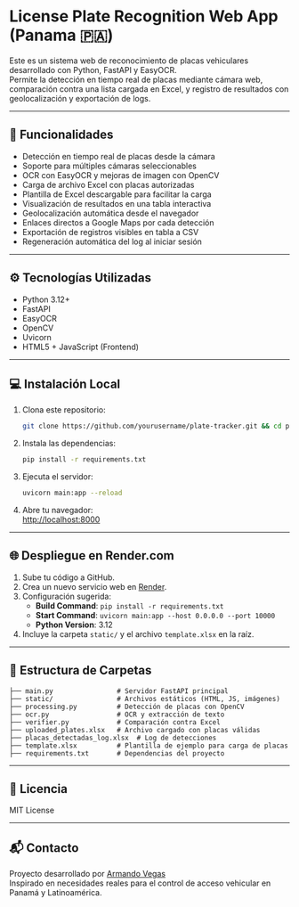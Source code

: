 # License Plate Recognition Web App (Panama 🇵🇦)

Este es un sistema web de reconocimiento de placas vehiculares desarrollado con Python, FastAPI y EasyOCR.  
Permite la detección en tiempo real de placas mediante cámara web, comparación contra una lista cargada en Excel, y registro de resultados con geolocalización y exportación de logs.

---

## 🚀 Funcionalidades

- Detección en tiempo real de placas desde la cámara
- Soporte para múltiples cámaras seleccionables
- OCR con EasyOCR y mejoras de imagen con OpenCV
- Carga de archivo Excel con placas autorizadas
- Plantilla de Excel descargable para facilitar la carga
- Visualización de resultados en una tabla interactiva
- Geolocalización automática desde el navegador
- Enlaces directos a Google Maps por cada detección
- Exportación de registros visibles en tabla a CSV
- Regeneración automática del log al iniciar sesión

---

## ⚙️ Tecnologías Utilizadas

- Python 3.12+
- FastAPI
- EasyOCR
- OpenCV
- Uvicorn
- HTML5 + JavaScript (Frontend)

---

## 💻 Instalación Local

1. Clona este repositorio:  
   ```bash
   git clone https://github.com/yourusername/plate-tracker.git && cd plate-tracker
   ```

2. Instala las dependencias:  
   ```bash
   pip install -r requirements.txt
   ```

3. Ejecuta el servidor:  
   ```bash
   uvicorn main:app --reload
   ```

4. Abre tu navegador:  
   [http://localhost:8000](http://localhost:8000)

---

## 🌐 Despliegue en Render.com

1. Sube tu código a GitHub.
2. Crea un nuevo servicio web en [Render](https://render.com/).
3. Configuración sugerida:
   - **Build Command**: `pip install -r requirements.txt`
   - **Start Command**: `uvicorn main:app --host 0.0.0.0 --port 10000`
   - **Python Version**: 3.12
4. Incluye la carpeta `static/` y el archivo `template.xlsx` en la raíz.

---

## 📁 Estructura de Carpetas

```
├── main.py                # Servidor FastAPI principal
├── static/                # Archivos estáticos (HTML, JS, imágenes)
├── processing.py          # Detección de placas con OpenCV
├── ocr.py                 # OCR y extracción de texto
├── verifier.py            # Comparación contra Excel
├── uploaded_plates.xlsx   # Archivo cargado con placas válidas
├── placas_detectadas_log.xlsx  # Log de detecciones
├── template.xlsx          # Plantilla de ejemplo para carga de placas
├── requirements.txt       # Dependencias del proyecto
```

---

## 📄 Licencia

MIT License

---

## 📬 Contacto

Proyecto desarrollado por [Armando Vegas](mailto:es.armandovegas@gmail.com)  
Inspirado en necesidades reales para el control de acceso vehicular en Panamá y Latinoamérica.
